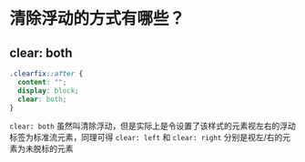 # 清除浮动的方式有哪些？

## clear: both

```css
.clearfix::after {
  content: "";
  display: block;
  clear: both;
}
```

`clear: both` 虽然叫清除浮动，但是实际上是令设置了该样式的元素视左右的浮动标签为标准流元素，同理可得 `clear: left` 和 `clear: right` 分别是视左/右的元素为未脱标的元素
